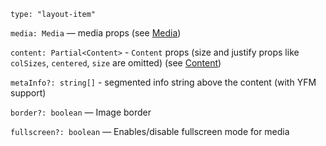 `type: "layout-item"`

`media: Media` — media props (see [Media](?path=/story/blocks-media--default))

`content: Partial<Content>` - `Content` props (size and justify props like `colSizes`, `centered`, `size` are omitted) (see [Content](?path=/story/components-content--default))

`metaInfo?: string[]` - segmented info string above the content (with YFM support)

`border?: boolean` — Image border

`fullscreen?: boolean` — Enables/disable fullscreen mode for media
